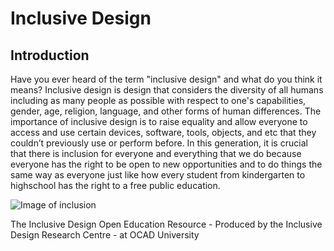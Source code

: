 
# Inclusive Design #
## Introduction ##

Have you ever heard of the term "inclusive design" and what do you think it means? Inclusive design is design that considers the diversity of all humans including as many people as possible with respect to one's capabilities, gender, age, religion, language, and other forms of human differences. The importance of inclusive design is to raise equality and allow everyone to access and use certain devices, software, tools, objects, and etc that they couldn’t previously use or perform before. In this generation, it is crucial that there is inclusion for everyone and everything that we do because everyone has the right to be open to new opportunities and to do things the same way as everyone just like how every student from kindergarten to highschool has the right to a free public education. 

![Image of inclusion](https://cdn.pixabay.com/photo/2014/08/15/00/55/group-418449_960_720.jpg)

The Inclusive Design Open Education Resource - Produced by the Inclusive Design Research Centre - at OCAD University
